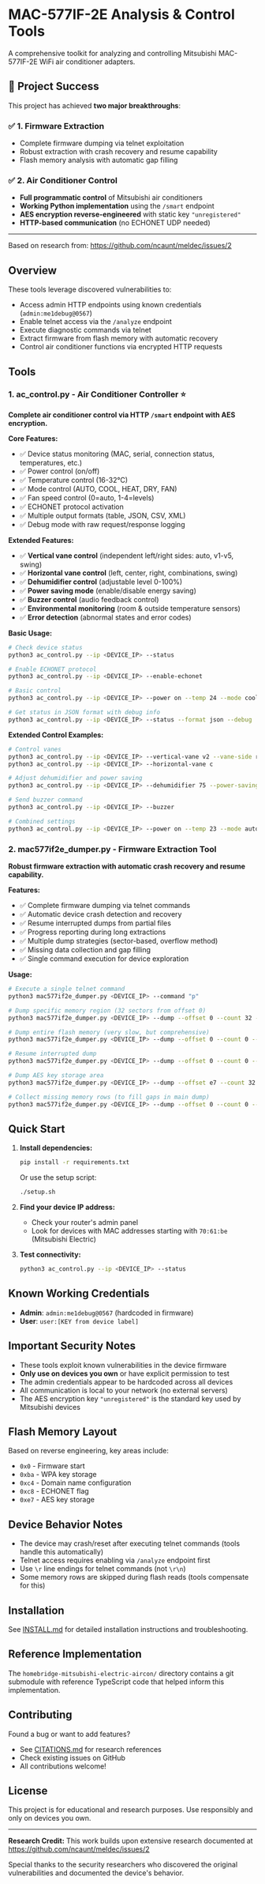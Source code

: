 # MAC-577IF-2E Analysis & Control Tools

A comprehensive toolkit for analyzing and controlling Mitsubishi MAC-577IF-2E WiFi air conditioner adapters.

## 🎉 Project Success

This project has achieved **two major breakthroughs**:

### ✅ **1. Firmware Extraction**
- Complete firmware dumping via telnet exploitation
- Robust extraction with crash recovery and resume capability
- Flash memory analysis with automatic gap filling

### ✅ **2. Air Conditioner Control** 
- **Full programmatic control** of Mitsubishi air conditioners
- **Working Python implementation** using the `/smart` endpoint  
- **AES encryption reverse-engineered** with static key `"unregistered"`
- **HTTP-based communication** (no ECHONET UDP needed)

---

Based on research from: https://github.com/ncaunt/meldec/issues/2

## Overview

These tools leverage discovered vulnerabilities to:
- Access admin HTTP endpoints using known credentials (`admin:me1debug@0567`)
- Enable telnet access via the `/analyze` endpoint  
- Execute diagnostic commands via telnet
- Extract firmware from flash memory with automatic recovery
- Control air conditioner functions via encrypted HTTP requests

## Tools

### 1. ac_control.py - Air Conditioner Controller ⭐

**Complete air conditioner control via HTTP `/smart` endpoint with AES encryption.**

**Core Features:**
- ✅ Device status monitoring (MAC, serial, connection status, temperatures, etc.)
- ✅ Power control (on/off)
- ✅ Temperature control (16-32°C)
- ✅ Mode control (AUTO, COOL, HEAT, DRY, FAN)
- ✅ Fan speed control (0=auto, 1-4=levels)
- ✅ ECHONET protocol activation
- ✅ Multiple output formats (table, JSON, CSV, XML)
- ✅ Debug mode with raw request/response logging

**Extended Features:**
- ✅ **Vertical vane control** (independent left/right sides: auto, v1-v5, swing)
- ✅ **Horizontal vane control** (left, center, right, combinations, swing)
- ✅ **Dehumidifier control** (adjustable level 0-100%)
- ✅ **Power saving mode** (enable/disable energy saving)
- ✅ **Buzzer control** (audio feedback control)
- ✅ **Environmental monitoring** (room & outside temperature sensors)
- ✅ **Error detection** (abnormal states and error codes)

**Basic Usage:**
```bash
# Check device status
python3 ac_control.py --ip <DEVICE_IP> --status

# Enable ECHONET protocol
python3 ac_control.py --ip <DEVICE_IP> --enable-echonet

# Basic control
python3 ac_control.py --ip <DEVICE_IP> --power on --temp 24 --mode cool --fan-speed 2

# Get status in JSON format with debug info
python3 ac_control.py --ip <DEVICE_IP> --status --format json --debug
```

**Extended Control Examples:**
```bash
# Control vanes
python3 ac_control.py --ip <DEVICE_IP> --vertical-vane v2 --vane-side right
python3 ac_control.py --ip <DEVICE_IP> --horizontal-vane c

# Adjust dehumidifier and power saving
python3 ac_control.py --ip <DEVICE_IP> --dehumidifier 75 --power-saving on

# Send buzzer command
python3 ac_control.py --ip <DEVICE_IP> --buzzer

# Combined settings
python3 ac_control.py --ip <DEVICE_IP> --power on --temp 23 --mode auto --fan-speed 1 --vertical-vane swing --horizontal-vane lr
```

### 2. mac577if2e_dumper.py - Firmware Extraction Tool

**Robust firmware extraction with automatic crash recovery and resume capability.**

**Features:**
- ✅ Complete firmware dumping via telnet commands
- ✅ Automatic device crash detection and recovery
- ✅ Resume interrupted dumps from partial files
- ✅ Progress reporting during long extractions
- ✅ Multiple dump strategies (sector-based, overflow method)
- ✅ Missing data collection and gap filling
- ✅ Single command execution for device exploration

**Usage:**
```bash
# Execute a single telnet command
python3 mac577if2e_dumper.py <DEVICE_IP> --command "p"

# Dump specific memory region (32 sectors from offset 0)
python3 mac577if2e_dumper.py <DEVICE_IP> --dump --offset 0 --count 32 --output firmware.bin

# Dump entire flash memory (very slow, but comprehensive)
python3 mac577if2e_dumper.py <DEVICE_IP> --dump --offset 0 --count 0 --output full_firmware.bin

# Resume interrupted dump
python3 mac577if2e_dumper.py <DEVICE_IP> --dump --offset 0 --count 0 --output full_firmware.bin --resume

# Dump AES key storage area
python3 mac577if2e_dumper.py <DEVICE_IP> --dump --offset e7 --count 32 --output aes_keys.bin

# Collect missing memory rows (to fill gaps in main dump)
python3 mac577if2e_dumper.py <DEVICE_IP> --dump --offset 0 --count 0 --output firmware.bin --collect-missing
```

## Quick Start

1. **Install dependencies:**
   ```bash
   pip install -r requirements.txt
   ```
   Or use the setup script:
   ```bash
   ./setup.sh
   ```

2. **Find your device IP address:**
   - Check your router's admin panel
   - Look for devices with MAC addresses starting with `70:61:be` (Mitsubishi Electric)

3. **Test connectivity:**
   ```bash
   python3 ac_control.py --ip <DEVICE_IP> --status
   ```

## Known Working Credentials

- **Admin**: `admin:me1debug@0567` (hardcoded in firmware)
- **User**: `user:[KEY from device label]`

## Important Security Notes

- These tools exploit known vulnerabilities in the device firmware
- **Only use on devices you own** or have explicit permission to test
- The admin credentials appear to be hardcoded across all devices
- All communication is local to your network (no external servers)
- The AES encryption key `"unregistered"` is the standard key used by Mitsubishi devices

## Flash Memory Layout

Based on reverse engineering, key areas include:
- `0x0` - Firmware start
- `0xba` - WPA key storage
- `0xc4` - Domain name configuration  
- `0xc8` - ECHONET flag
- `0xe7` - AES key storage

## Device Behavior Notes

- The device may crash/reset after executing telnet commands (tools handle this automatically)
- Telnet access requires enabling via `/analyze` endpoint first
- Use `\r` line endings for telnet commands (not `\r\n`)
- Some memory rows are skipped during flash reads (tools compensate for this)

## Installation

See [INSTALL.md](INSTALL.md) for detailed installation instructions and troubleshooting.

## Reference Implementation

The `homebridge-mitsubishi-electric-aircon/` directory contains a git submodule with reference TypeScript code that helped inform this implementation.

## Contributing

Found a bug or want to add features? 
- See [CITATIONS.md](CITATIONS.md) for research references
- Check existing issues on GitHub
- All contributions welcome!

## License

This project is for educational and research purposes. Use responsibly and only on devices you own.

---

**Research Credit:** This work builds upon extensive research documented at https://github.com/ncaunt/meldec/issues/2

Special thanks to the security researchers who discovered the original vulnerabilities and documented the device's behavior.
